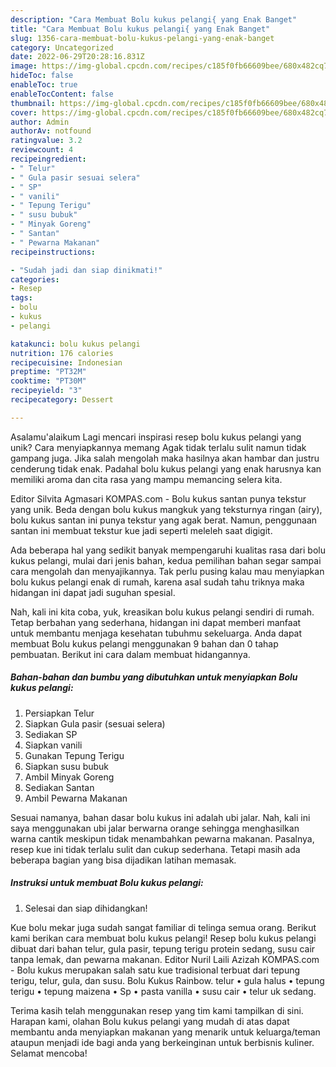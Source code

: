 ```yaml
---
description: "Cara Membuat Bolu kukus pelangi{ yang Enak Banget"
title: "Cara Membuat Bolu kukus pelangi{ yang Enak Banget"
slug: 1356-cara-membuat-bolu-kukus-pelangi-yang-enak-banget
category: Uncategorized
date: 2022-06-29T20:28:16.831Z
image: https://img-global.cpcdn.com/recipes/c185f0fb66609bee/680x482cq70/bolu-kukus-pelangi-foto-resep-utama.jpg
hideToc: false
enableToc: true
enableTocContent: false
thumbnail: https://img-global.cpcdn.com/recipes/c185f0fb66609bee/680x482cq70/bolu-kukus-pelangi-foto-resep-utama.jpg
cover: https://img-global.cpcdn.com/recipes/c185f0fb66609bee/680x482cq70/bolu-kukus-pelangi-foto-resep-utama.jpg
author: Admin
authorAv: notfound
ratingvalue: 3.2
reviewcount: 4
recipeingredient:
- " Telur"
- " Gula pasir sesuai selera"
- " SP"
- " vanili"
- " Tepung Terigu"
- " susu bubuk"
- " Minyak Goreng"
- " Santan"
- " Pewarna Makanan"
recipeinstructions:

- "Sudah jadi dan siap dinikmati!"
categories:
- Resep
tags:
- bolu
- kukus
- pelangi

katakunci: bolu kukus pelangi 
nutrition: 176 calories
recipecuisine: Indonesian
preptime: "PT32M"
cooktime: "PT30M"
recipeyield: "3"
recipecategory: Dessert

---
```



Asalamu'alaikum Lagi mencari inspirasi resep bolu kukus pelangi yang unik? Cara menyiapkannya memang Agak tidak terlalu sulit namun tidak gampang juga. Jika salah mengolah maka hasilnya akan hambar dan justru cenderung tidak enak. Padahal bolu kukus pelangi yang enak harusnya kan memiliki aroma dan cita rasa yang mampu memancing selera kita.


Editor Silvita Agmasari KOMPAS.com - Bolu kukus santan punya tekstur yang unik. Beda dengan bolu kukus mangkuk yang teksturnya ringan (airy), bolu kukus santan ini punya tekstur yang agak berat. Namun, penggunaan santan ini membuat tekstur kue jadi seperti meleleh saat digigit.

Ada beberapa hal yang sedikit banyak mempengaruhi kualitas rasa dari bolu kukus pelangi, mulai dari jenis bahan, kedua pemilihan bahan segar sampai cara mengolah dan menyajikannya. Tak perlu pusing kalau mau menyiapkan bolu kukus pelangi enak di rumah, karena asal sudah tahu triknya maka hidangan ini dapat jadi suguhan spesial.


Nah, kali ini kita coba, yuk, kreasikan bolu kukus pelangi sendiri di rumah. Tetap berbahan yang sederhana, hidangan ini dapat memberi manfaat untuk membantu menjaga kesehatan tubuhmu sekeluarga. Anda dapat membuat Bolu kukus pelangi menggunakan 9 bahan dan 0 tahap pembuatan. Berikut ini cara dalam membuat hidangannya.

<!--inarticleads1-->

##### Bahan-bahan dan bumbu yang dibutuhkan untuk menyiapkan Bolu kukus pelangi:

1. Persiapkan  Telur
1. Siapkan  Gula pasir (sesuai selera)
1. Sediakan  SP
1. Siapkan  vanili
1. Gunakan  Tepung Terigu
1. Siapkan  susu bubuk
1. Ambil  Minyak Goreng
1. Sediakan  Santan
1. Ambil  Pewarna Makanan


Sesuai namanya, bahan dasar bolu kukus ini adalah ubi jalar. Nah, kali ini saya menggunakan ubi jalar berwarna orange sehingga menghasilkan warna cantik meskipun tidak menambahkan pewarna makanan. Pasalnya, resep kue ini tidak terlalu sulit dan cukup sederhana. Tetapi masih ada beberapa bagian yang bisa dijadikan latihan memasak. 

<!--inarticleads2-->

##### Instruksi untuk membuat Bolu kukus pelangi:


1. Selesai dan siap dihidangkan!

Kue bolu mekar juga sudah sangat familiar di telinga semua orang. Berikut kami berikan cara membuat bolu kukus pelangi! Resep bolu kukus pelangi dibuat dari bahan telur, gula pasir, tepung terigu protein sedang, susu cair tanpa lemak, dan pewarna makanan. Editor Nuril Laili Azizah KOMPAS.com - Bolu kukus merupakan salah satu kue tradisional terbuat dari tepung terigu, telur, gula, dan susu. Bolu Kukus Rainbow. telur • gula halus • tepung terigu • tepung maizena • Sp • pasta vanilla • susu cair • telur uk sedang. 

Terima kasih telah menggunakan resep yang tim kami tampilkan di sini. Harapan kami, olahan Bolu kukus pelangi yang mudah di atas dapat membantu anda menyiapkan makanan yang menarik untuk keluarga/teman ataupun menjadi ide bagi anda yang berkeinginan untuk berbisnis kuliner. Selamat mencoba!
